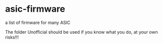 # asic-firmware
a list of firmware for many ASIC

The folder Unofficial should be used if you know what you do, at your own risks!!!